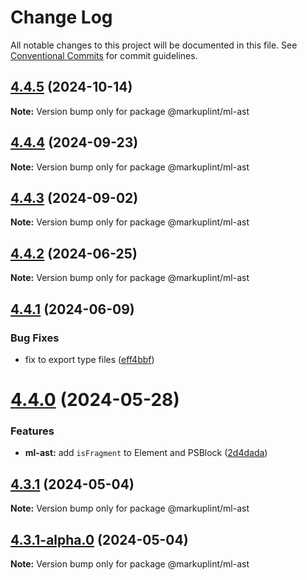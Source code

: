 # Change Log

All notable changes to this project will be documented in this file.
See [Conventional Commits](https://conventionalcommits.org) for commit guidelines.

## [4.4.5](https://github.com/markuplint/markuplint/compare/@markuplint/ml-ast@4.4.4...@markuplint/ml-ast@4.4.5) (2024-10-14)

**Note:** Version bump only for package @markuplint/ml-ast





## [4.4.4](https://github.com/markuplint/markuplint/compare/@markuplint/ml-ast@4.4.3...@markuplint/ml-ast@4.4.4) (2024-09-23)

**Note:** Version bump only for package @markuplint/ml-ast

## [4.4.3](https://github.com/markuplint/markuplint/compare/@markuplint/ml-ast@4.4.2...@markuplint/ml-ast@4.4.3) (2024-09-02)

**Note:** Version bump only for package @markuplint/ml-ast

## [4.4.2](https://github.com/markuplint/markuplint/compare/@markuplint/ml-ast@4.4.1...@markuplint/ml-ast@4.4.2) (2024-06-25)

**Note:** Version bump only for package @markuplint/ml-ast

## [4.4.1](https://github.com/markuplint/markuplint/compare/@markuplint/ml-ast@4.4.0...@markuplint/ml-ast@4.4.1) (2024-06-09)

### Bug Fixes

- fix to export type files ([eff4bbf](https://github.com/markuplint/markuplint/commit/eff4bbfd127574809dc5e15d7cafe87699758ee0))

# [4.4.0](https://github.com/markuplint/markuplint/compare/@markuplint/ml-ast@4.3.1...@markuplint/ml-ast@4.4.0) (2024-05-28)

### Features

- **ml-ast:** add `isFragment` to Element and PSBlock ([2d4dada](https://github.com/markuplint/markuplint/commit/2d4dada477be20a799e05fdebb6ad570234d4a00))

## [4.3.1](https://github.com/markuplint/markuplint/compare/@markuplint/ml-ast@4.3.1-alpha.0...@markuplint/ml-ast@4.3.1) (2024-05-04)

**Note:** Version bump only for package @markuplint/ml-ast

## [4.3.1-alpha.0](https://github.com/markuplint/markuplint/compare/@markuplint/ml-ast@4.3.0...@markuplint/ml-ast@4.3.1-alpha.0) (2024-05-04)

**Note:** Version bump only for package @markuplint/ml-ast

